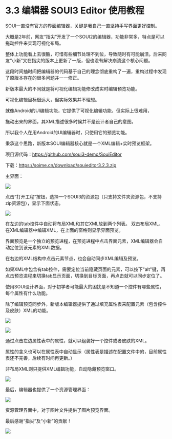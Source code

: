 # 3.3 编辑器 SOUI3 Editor 使用教程

SOUI一直没有官方的界面编辑器，关键是我自己一直坚持手写界面更好控制。

大概是2年前，网友“指尖”开发了一个SOUI2的编辑器，功能非常多，特点是可以拖动控件来实现可视化布局。

整体上功能看上去很酷，可惜有些细节处理不到位，导致随时有可能崩溃。后来网友“小新”又在指尖的版本上更新了一版，但也没有解决崩溃这个核心问题。

这段时间抽时间把编辑器的代码基于自己的理念彻底重构了一遍，重构过程中发现了原版本存在的很多问题并一一修正。

新版本最大的不同就是将可视化编辑功能修改成实时编辑预览功能。

可视化编辑目标很远大，但实际效果并不理想。

就像Android的UI编辑功能，它提供了可视化编辑功能，但实际上很难用，

拖动出来的界面，其XML描述很多时候并不是设计者自己的意图。

所以我个人在用Android的UI编辑器时，只使用它的预览功能。

秉承这个思路，新版本SOUI编辑器核心就是一个XML编辑+实时预览框架。

项目源代码：<https://github.com/soui3-demo/SouiEditor>

下载：<https://soime.cn/download/souieditor3.2.3.zip>

主界面：

![](https://img2020.cnblogs.com/blog/659063/202112/659063-20211214145441804-1808213783.png)

点击“打开工程”按钮，选择一个SOUI3的资源包（只支持文件夹资源包，不支持zip资源包），显示下面状态。

![](https://img2020.cnblogs.com/blog/659063/202112/659063-20211214145625543-1212339659.png)

在左边的tab控件中自动将布局XML和其它XML放到两个列表。
双击布局XML，在XML编辑器中编辑XML，在上面的窗格则显示界面预览。

界面预览是一个独立的预览进程，在预览进程中点击界面元素，XML编辑器会自动定位到该元素的XML数据。

在右边的XML结构中点击元素节点，也会自动同步XML编辑及预览。

如果XML中包含有tab控件，需要定位当前隐藏页面的元素，可以按下"alt"键，再点击预览进程来切换tab显示页面，切换到目标页面，再点击就可以同步定位了。

使用SOUI设计界面，对于初学者可能最大的困扰是不知道一个控件有哪些属性，每个属性有什么功能。

除了编辑预览同步外，新版本编辑器提供了通过填充属性表来配置元素（包含控件及皮肤）XML的功能。

![](https://img2020.cnblogs.com/blog/659063/202112/659063-20211214150419846-381258404.png)

![](https://img2020.cnblogs.com/blog/659063/202112/659063-20211214150432742-586479641.png)

通过点击左边属性表中的属性，就可以组装好一个控件或者皮肤的XML。

属性的含义也可以在属性表中自动显示（属性表是描述在配置文件中的，目前属性表还不完善，后续有时间再更新。）

非布局XML则只提供XML编辑功能，自动隐藏预览窗口。

![](https://img2020.cnblogs.com/blog/659063/202112/659063-20211214150950190-2937342.png)

最后，编辑器也提供了一个资源管理界面：

![](https://img2020.cnblogs.com/blog/659063/202112/659063-20211214150716851-77507770.png)

资源管理界面中，对于图片文件提供了图片预览界面。

最后感谢“指尖”及“小新”的贡献！

![](https://img2020.cnblogs.com/blog/659063/202112/659063-20211214151104194-1363692802.png)
